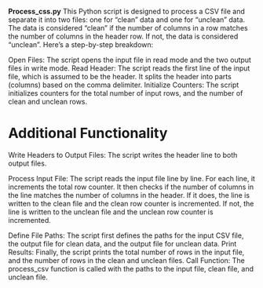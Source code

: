 **Process_css.py**
This Python script is designed to process a CSV file and separate it into two files: one for “clean” data and one for “unclean” data. The data is considered “clean” if the number of columns in a row matches the number of columns in the header row. If not, the data is considered “unclean”. Here’s a step-by-step breakdown:

Open Files: The script opens the input file in read mode and the two output files in write mode.
Read Header: The script reads the first line of the input file, which is assumed to be the header. It splits the header into parts (columns) based on the comma delimiter.
Initialize Counters: The script initializes counters for the total number of input rows, and the number of clean and unclean rows.
# Additional Functionality
Write Headers to Output Files: The script writes the header line to both output files.

Process Input File: The script reads the input file line by line. For each line, it increments the total row counter. It then checks if the number of columns in the line matches the number of columns in the header. If it does, the line is written to the clean file and the clean row counter is incremented. If not, the line is written to the unclean file and the unclean row counter is incremented.

Define File Paths: The script first defines the paths for the input CSV file, the output file for clean data, and the output file for unclean data.
Print Results: Finally, the script prints the total number of rows in the input file, and the number of rows in the clean and unclean files.
Call Function: The process_csv function is called with the paths to the input file, clean file, and unclean file.

